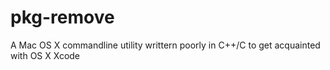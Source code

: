 pkg-remove
==========

A Mac OS X commandline utility writtern poorly in C++/C to get acquainted with OS X Xcode
